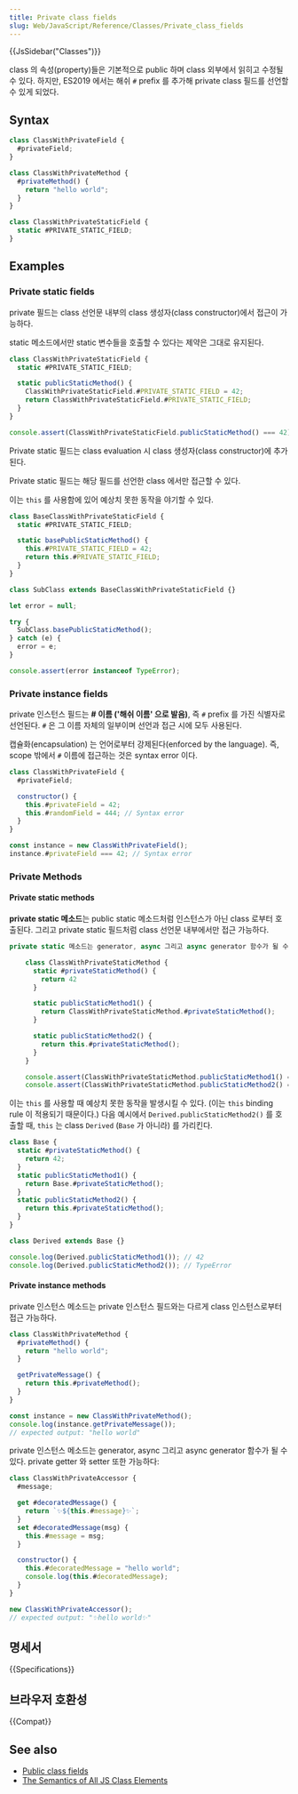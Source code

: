 ```yaml
---
title: Private class fields
slug: Web/JavaScript/Reference/Classes/Private_class_fields
---
```


{{JsSidebar("Classes")}}

class 의 속성(property)들은 기본적으로 public 하며 class 외부에서 읽히고 수정될 수 있다. 하지만, ES2019 에서는 해쉬 `#` prefix 를 추가해 private class 필드를 선언할 수 있게 되었다.

## Syntax

```js
class ClassWithPrivateField {
  #privateField;
}

class ClassWithPrivateMethod {
  #privateMethod() {
    return "hello world";
  }
}

class ClassWithPrivateStaticField {
  static #PRIVATE_STATIC_FIELD;
}
```

## Examples

### Private static fields

private 필드는 class 선언문 내부의 class 생성자(class constructor)에서 접근이 가능하다.

static 메소드에서만 static 변수들을 호출할 수 있다는 제약은 그대로 유지된다.

```js
class ClassWithPrivateStaticField {
  static #PRIVATE_STATIC_FIELD;

  static publicStaticMethod() {
    ClassWithPrivateStaticField.#PRIVATE_STATIC_FIELD = 42;
    return ClassWithPrivateStaticField.#PRIVATE_STATIC_FIELD;
  }
}

console.assert(ClassWithPrivateStaticField.publicStaticMethod() === 42);
```

Private static 필드는 class evaluation 시 class 생성자(class constructor)에 추가된다.

Private static 필드는 해당 필드를 선언한 class 에서만 접근할 수 있다.

이는 `this` 를 사용함에 있어 예상치 못한 동작을 야기할 수 있다.

```js
class BaseClassWithPrivateStaticField {
  static #PRIVATE_STATIC_FIELD;

  static basePublicStaticMethod() {
    this.#PRIVATE_STATIC_FIELD = 42;
    return this.#PRIVATE_STATIC_FIELD;
  }
}

class SubClass extends BaseClassWithPrivateStaticField {}

let error = null;

try {
  SubClass.basePublicStaticMethod();
} catch (e) {
  error = e;
}

console.assert(error instanceof TypeError);
```

### Private instance fields

private 인스턴스 필드는 **# 이름 ('해쉬 이름' 으로 발음)**, 즉 `#` prefix 를 가진 식별자로 선언된다. `#` 은 그 이름 자체의 일부이며 선언과 접근 시에 모두 사용된다.

캡슐화(encapsulation) 는 언어로부터 강제된다(enforced by the language). 즉, scope 밖에서 `#` 이름에 접근하는 것은 syntax error 이다.

```js
class ClassWithPrivateField {
  #privateField;

  constructor() {
    this.#privateField = 42;
    this.#randomField = 444; // Syntax error
  }
}

const instance = new ClassWithPrivateField();
instance.#privateField === 42; // Syntax error
```

### Private Methods

#### Private static methods

**private static 메소드**는 public static 메소드처럼 인스턴스가 아닌 class 로부터 호출된다. 그리고 private static 필드처럼 class 선언문 내부에서만 접근 가능하다.

```js
private static 메소드는 generator, async 그리고 async generator 함수가 될 수 있다.

    class ClassWithPrivateStaticMethod {
      static #privateStaticMethod() {
        return 42
      }

      static publicStaticMethod1() {
        return ClassWithPrivateStaticMethod.#privateStaticMethod();
      }

      static publicStaticMethod2() {
        return this.#privateStaticMethod();
      }
    }

    console.assert(ClassWithPrivateStaticMethod.publicStaticMethod1() === 42);
    console.assert(ClassWithPrivateStaticMethod.publicStaticMethod2() === 42);
```

이는 `this` 를 사용할 때 예상치 못한 동작을 발생시킬 수 있다. (이는 `this` binding rule 이 적용되기 때문이다.) 다음 예시에서 `Derived.publicStaticMethod2()` 를 호출할 때, `this` 는 class `Derived` (`Base` 가 아니라) 를 가리킨다.

```js
class Base {
  static #privateStaticMethod() {
    return 42;
  }
  static publicStaticMethod1() {
    return Base.#privateStaticMethod();
  }
  static publicStaticMethod2() {
    return this.#privateStaticMethod();
  }
}

class Derived extends Base {}

console.log(Derived.publicStaticMethod1()); // 42
console.log(Derived.publicStaticMethod2()); // TypeError
```

#### Private instance methods

private 인스턴스 메소드는 private 인스턴스 필드와는 다르게 class 인스턴스로부터 접근 가능하다.

```js
class ClassWithPrivateMethod {
  #privateMethod() {
    return "hello world";
  }

  getPrivateMessage() {
    return this.#privateMethod();
  }
}

const instance = new ClassWithPrivateMethod();
console.log(instance.getPrivateMessage());
// expected output: "hello world"
```

private 인스턴스 메소드는 generator, async 그리고 async generator 함수가 될 수 있다. private getter 와 setter 또한 가능하다:

```js
class ClassWithPrivateAccessor {
  #message;

  get #decoratedMessage() {
    return `✨${this.#message}✨`;
  }
  set #decoratedMessage(msg) {
    this.#message = msg;
  }

  constructor() {
    this.#decoratedMessage = "hello world";
    console.log(this.#decoratedMessage);
  }
}

new ClassWithPrivateAccessor();
// expected output: "✨hello world✨"
```

## 명세서

{{Specifications}}

## 브라우저 호환성

{{Compat}}

## See also

- [Public class fields](/ko/docs/Web/JavaScript/Reference/Classes/Public_class_fields)
- [The Semantics of All JS Class Elements](https://rfrn.org/~shu/2018/05/02/the-semantics-of-all-js-class-elements.html)
